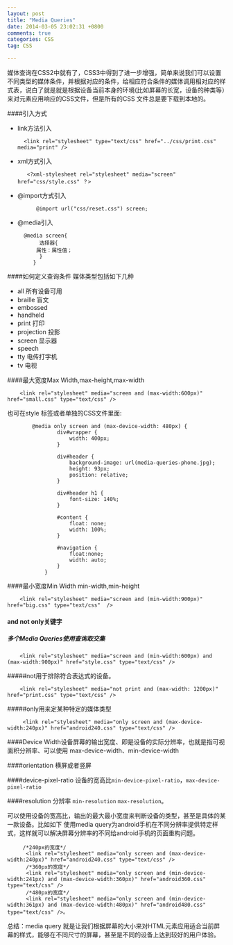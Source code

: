 ```yaml
---
layout: post
title: "Media Queries"
date: 2014-03-05 23:02:31 +0800
comments: true
categories: CSS
tag: CSS

---
```

媒体查询在CSS2中就有了，CSS3中得到了进一步增强，简单来说我们可以设置不同类型的媒体条件，并根据对应的条件，给相应符合条件的媒体调用相对应的样式表，说白了就是就是根据设备当前本身的环境(比如屏幕的长宽，设备的种类等）来对元素应用响应的CSS文件，但是所有的CSS 文件总是要下载到本地的。

####引入方式

- link方法引入 

		<link rel="stylesheet" type="text/css" href="../css/print.css" media="print" />

- xml方式引入

		 <?xml-stylesheet rel="stylesheet" media="screen" href="css/style.css" ？>

- @import方式引入

	   		@import url("css/reset.css") screen;

- @media引入

		@media screen{
		     选择器{
			属性：属性值；
		     }
		   }

####如何定义查询条件
媒体类型包括如下几种

- all 所有设备可用
- braille 盲文
- embossed
- handheld
- print 打印
- projection 投影
- screen 显示器
- speech
- tty 电传打字机 
- tv 电视

####最大宽度Max Width,max-height,max-width

		<link rel="stylesheet" media="screen and (max-width:600px)" href="small.css" type="text/css" />

也可在style 标签或者单独的CSS文件里面:

			@media only screen and (max-device-width: 480px) {
					div#wrapper {
						width: 400px;
					}

					div#header {
						background-image: url(media-queries-phone.jpg);
						height: 93px;
						position: relative;
					}

					div#header h1 {
						font-size: 140%;
					}

					#content {
						float: none;
						width: 100%;
					}

					#navigation {
						float:none;
						width: auto;
					}
				}

####最小宽度Min Width min-width,min-height

  	 	<link rel="stylesheet" media="screen and (min-width:900px)" href="big.css" type="text/css"  />

#### and not only关键字

##### 多个Media Queries使用查询取交集
 		<link rel="stylesheet" media="screen and (min-width:600px) and (max-width:900px)" href="style.css" type="text/css" />

#####not用于排除符合表达式的设备。

		<link rel="stylesheet" media="not print and (max-width: 1200px)" href="print.css" type="text/css" />

#####only用来定某种特定的媒体类型

		 <link rel="stylesheet" media="only screen and (max-device-width:240px)" href="android240.css" type="text/css" />

####Device Width设备屏幕的输出宽度、即是设备的实际分辨率，也就是指可视面积分辨率、可以使用
max-device-width、min-device-width


####orientation 横屏或者竖屏

####device-pixel-ratio 设备的宽高比`min-device-pixel-ratio`，`max-device-pixel-ratio`

####resolution 分辨率 `min-resolution`  `max-resolution`。

可以使用设备的宽高比，输出的最大最小宽度来判断设备的类型，甚至是具体的某一款设备。比如如下
使用media query为android手机在不同分辨率提供特定样式，这样就可以解决屏幕分辨率的不同给android手机的页面重构问题。

		 /*240px的宽度*/
		  <link rel="stylesheet" media="only screen and (max-device-width:240px)" href="android240.css" type="text/css" />
		  /*360px的宽度*/
		  <link rel="stylesheet" media="only screen and (min-device-width:241px) and (max-device-width:360px)" href="android360.css" type="text/css" />
		  /*480px的宽度*/
		  <link rel="stylesheet" media="only screen and (min-device-width:361px) and (max-device-width:480px)" href="android480.css" type="text/css" />。


总结：media query 就是让我们根据屏幕的大小来对HTML元素应用适合当前屏幕的样式，能够在不同尺寸的屏幕，甚至是不同的设备上达到较好的用户体验。